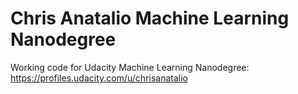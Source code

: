 Chris Anatalio Machine Learning Nanodegree
==============

Working code for Udacity Machine Learning Nanodegree: https://profiles.udacity.com/u/chrisanatalio 
